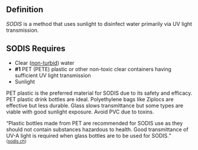 ## Definition
<div>
  <dfn>SODIS</dfn> is a method that uses sunlight to disinfect water primarily via UV light transmission. 
</div>

## SODIS Requires

- Clear ([non-turbid](http://www.sodis.ch/methode/anwendung/index_EN#turbidit)) water
- <b>#1</b> PET (PETE) plastic or other non-toxic clear containers having sufficient UV light transmission
- Sunlight

PET plastic is the preferred material for SODIS due to its safety and efficacy.
PET plastic drink bottles are ideal. Polyethylene bags like Ziplocs are effective but less durable.
Glass slows transmittance but some types are viable with good sunlight exposure.
Avoid PVC due to toxins.

<q>Plastic bottles made from PET are recommended for SODIS use as they should not contain substances hazardous to health. Good transmittance of UV-A light is required when glass bottles are to be used for
SODIS.</q> <small>([sodis.ch](http://www.sodis.ch/methode/anwendung/factsheets/glass_pet_e.pdf))</small>

<!--
## SODIS Steps
1. Place clear water in container.
1. Sunlight
1. <b>PET plastic</b> or other <b>clear containers</b> having sufficient UV light transmission
-->

<!--
http://www.sodis.ch/methode/faqs/index_EN
http://www.sodis.ch/methode/anwendung/index_EN
http://www.sodis.ch/methode/anwendung/factsheets/glass_pet_e.pdf
http://www.sodis.ch/news/archiv/news_documents/newsletter_2_e.pdf
http://www.sodis.ch/methode/anwendung/factsheets/bag_bottle_e.pdf
http://www.sodis.ch/methode/anwendung/factsheets/bag_tempsensor_e.pdf
http://www.sodis.ch/methode/anwendung/ausbildungsmaterial/dokumente_material/manual_e.pdf
http://www.academia.edu/1529175/Optimizing_the_solar_water_disinfection_SODIS_method_by_decreasing_turbidity_with_NaCl
http://preparedcitizenwsg.blogspot.com/2011/03/sodis-water-disinfection-method.html
http://www.cdc.gov/safewater/publications_pages/options-sodis.pdf
http://www.sodis.ch/methode/anwendung/index_EN#turbidity
http://www.cdc.gov/safewater/storage.html
-->